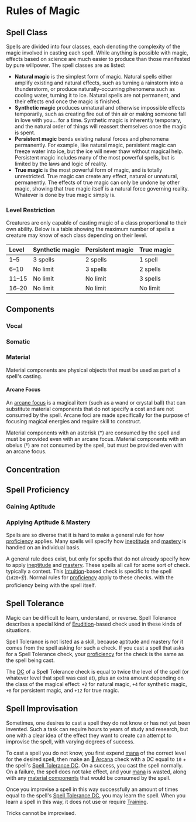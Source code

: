 # Rules of Magic

## Spell Class

Spells are divided into four classes, each denoting the complexity of the magic involved in casting each spell. While anything is possible with magic, effects based on science are much easier to produce than those manifested by pure willpower. The spell classes are as listed:

* **Natural magic** is the simplest form of magic. Natural spells either amplify existing and natural effects, such as turning a rainstorm into a thunderstorm, or produce naturally-occurring phenomena such as cooling water, turning it to ice. Natural spells are not permanent, and their effects end once the magic is finished.
* **Synthetic magic** produces unnatural and otherwise impossible effects temporarily, such as creating fire out of thin air or making someone fall in love with you... for a time. Synthetic magic is inherently temporary, and the natural order of things will reassert themselves once the magic is spent.
* **Persistent magic** bends existing natural forces and phenomena permanently. For example, like natural magic, persistent magic can freeze water into ice, but the ice will never thaw without magical help. Persistent magic includes many of the most powerful spells, but is limited by the laws and logic of reality.
* **True magic** is the most powerful form of magic, and is totally unrestricted. True magic can create any effect, natural or unnatural, permanently. The effects of true magic can only be undone by other magic, showing that true magic itself is a natural force governing reality. Whatever is done by true magic simply is.

### Level Restriction

Creatures are only capable of casting magic of a class proportional to their own ability. Below is a table showing the maximum number of spells a creature may know of each class depending on their level.

| Level | Synthetic magic | Persistent magic | True magic |
| :--- | :--- | :--- | :--- |
| 1–5 | 3 spells | 2 spells | 1 spell |
| 6–10 | No limit | 3 spells | 2 spells |
| 11–15 | No limit | No limit | 3 spells |
| 16–20 | No limit | No limit | No limit |

## Components

### Vocal

### Somatic

### Material

Material components are physical objects that must be used as part of a spell's casting.

#### Arcane Focus

An [arcane focus](../equipment/special-items.md#arcane-focus) is a magical item \(such as a wand or crystal ball\) that can substitute material components that do not specify a cost and are not consumed by the spell. Arcane foci are made specifically for the purpose of focusing magical energies and require skill to construct.

Material components with an asterisk \(\*\) are consumed by the spell and must be provided even with an arcane focus. Material components with an obelus \(†\) are not consumed by the spell, but must be provided even with an arcane focus.

## Concentration

## Spell Proficiency

### Gaining Aptitude

### Applying Aptitude & Mastery

Spells are so diverse that it is hard to make a general rule for how [proficiency](../game-concepts/ability-scores-and-skills.md#proficiency) applies. Many spells will specify how [ineptitude](../game-concepts/ability-scores-and-skills.md#incompetence) and [mastery](../game-concepts/ability-scores-and-skills.md#mastery) is handled on an individual basis.

A general rule does exist, but only for spells that do not already specify how to apply [ineptitude](../game-concepts/ability-scores-and-skills.md#incompetence) and [mastery](../game-concepts/ability-scores-and-skills.md#mastery). These spells all call for some sort of check. typically a contest. This [Intuition](../game-concepts/ability-scores-and-skills.md#intuition)-based check is specific to the spell \(`1d20+👂`\). Normal rules for [proficiency](../game-concepts/ability-scores-and-skills.md#proficiency) apply to these checks. with the proficiency being with the spell itself.

## Spell Tolerance

Magic can be difficult to learn, understand, or reverse. Spell Tolerance describes a special kind of [Erudition](../game-concepts/ability-scores-and-skills.md#erudition)-based check used in these kinds of situations.

Spell Tolerance is not listed as a skill, because aptitude and mastery for it comes from the spell asking for such a check. If you cast a spell that asks for a Spell Tolerance check, your [proficiency](../game-concepts/ability-scores-and-skills.md#proficiency) for the check is the same as the spell being cast.

The [DC](../game-concepts/success-and-failure.md#difficulty-class) of a Spell Tolerance check is equal to twice the level of the spell \(or whatever level that spell was cast at\), plus an extra amount depending on the class of the magical effect: `+2` for natural magic, `+4` for synthetic magic, `+8` for persistent magic, and `+12` for true magic.

## Spell Improvisation

Sometimes, one desires to cast a spell they do not know or has not yet been invented. Such a task can require hours to years of study and research, but one with a clear idea of the effect they want to create can attempt to improvise the spell, with varying degrees of success.

To cast a spell you do not know, you first expend [mana](rules-of-magic.md#mana) of the correct level for the desired spell, then make an [🔮 Arcana](../game-concepts/ability-scores-and-skills.md#arcana) check with a DC equal to `10` + the spell's [Spell Tolerance DC](rules-of-magic.md#spell-tolerance). On a success, you cast the spell normally. On a failure, the spell does not take effect, and your [mana](rules-of-magic.md#mana) is wasted, along with any [material components](rules-of-magic.md#material) that would be consumed by the spell.

Once you improvise a spell in this way successfully an amount of times equal to the spell's [Spell Tolerance DC](rules-of-magic.md#spell-tolerance), you may learn the spell. When you learn a spell in this way, it does not use or require [Training](../playing-the-game/creating-a-character/#training).

Tricks cannot be improvised.

